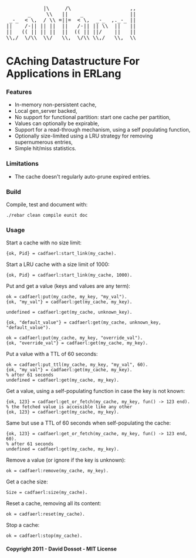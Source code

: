 
<pre>
            |\     /\                   ,, 
       _     \\   ||    _               || 
 _-_  &lt; \,  / \\ =||=  &lt; \,  _-_  ,._-_ || 
||    /-|| || ||  ||   /-|| || \\  ||   || 
||   (( || || ||  ||  (( || ||/    ||   || 
\\,/  \/\\  \\/   \\,  \/\\ \\,/   \\,  \\ 
</pre>


# CAching Datastructure For Applications in ERLang


### Features

* In-memory non-persistent cache,
* Local gen_server backed,
* No support for functional partition: start one cache per partition,
* Values can optionally be expirable,
* Support for a read-through mechanism, using a self populating function,
* Optionally size-limited using a LRU strategy for removing supernumerous entries,
* Simple hit/miss statistics.

### Limitations

* The cache doesn't regularly auto-prune expired entries.

### Build

Compile, test and document with:

    ./rebar clean compile eunit doc

### Usage

Start a cache with no size limit:

    {ok, Pid} = cadfaerl:start_link(my_cache).

Start a LRU cache with a size limit of 1000:

    {ok, Pid} = cadfaerl:start_link(my_cache, 1000).

Put and get a value (keys and values are any term):

    ok = cadfaerl:put(my_cache, my_key, "my_val").
    {ok, "my_val"} = cadfaerl:get(my_cache, my_key).
    
    undefined = cadfaerl:get(my_cache, unknown_key).
    
    {ok, "default_value"} = cadfaerl:get(my_cache, unknown_key, "default_value").
    
    ok = cadfaerl:put(my_cache, my_key, "override_val").
    {ok, "override_val"} = cadfaerl:get(my_cache, my_key).

Put a value with a TTL of 60 seconds:

    ok = cadfaerl:put_ttl(my_cache, my_key, "my_val", 60).
    {ok, "my_val"} = cadfaerl:get(my_cache, my_key).
    % after 61 seconds
    undefined = cadfaerl:get(my_cache, my_key).

Get a value, using a self-populating function in case the key is not known:

    {ok, 123} = cadfaerl:get_or_fetch(my_cache, my_key, fun() -> 123 end).
    % the fetched value is accessible like any other
    {ok, 123} = cadfaerl:get(my_cache, my_key).

Same but use a TTL of 60 seconds when self-populating the cache:

    {ok, 123} = cadfaerl:get_or_fetch(my_cache, my_key, fun() -> 123 end, 60).
    % after 61 seconds
    undefined = cadfaerl:get(my_cache, my_key).

Remove a value (or ignore if the key is unknown):

    ok = cadfaerl:remove(my_cache, my_key).

Get a cache size:

    Size = cadfaerl:size(my_cache).

Reset a cache, removing all its content:

    ok = cadfaerl:reset(my_cache).

Stop a cache:

    ok = cadfaerl:stop(my_cache).


#### Copyright 2011 - David Dossot - MIT License
